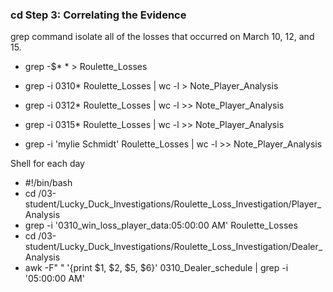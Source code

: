 ### cd  Step 3: Correlating the Evidence

grep command isolate all of the losses that occurred on March 10, 12, and 15.
* grep -$* * > Roulette_Losses

* grep -i 0310* Roulette_Losses | wc -l > Note_Player_Analysis
* grep -i 0312* Roulette_Losses | wc -l >> Note_Player_Analysis
* grep -i 0315* Roulette_Losses | wc -l >> Note_Player_Analysis
* grep -i 'mylie Schmidt' Roulette_Losses | wc -l >> Note_Player_Analysis

Shell for each day
* #!/bin/bash
* cd /03-student/Lucky_Duck_Investigations/Roulette_Loss_Investigation/Player_Analysis
* grep -i '0310_win_loss_player_data:05:00:00 AM' Roulette_Losses
* cd /03-student/Lucky_Duck_Investigations/Roulette_Loss_Investigation/Dealer_Analysis
* awk -F" " '{print $1, $2, $5, $6}' 0310_Dealer_schedule | grep -i '05:00:00 AM'
